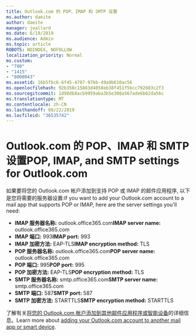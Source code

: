 ```yaml
---
title: Outlook.com 的 POP、IMAP 和 SMTP 设置
ms.author: daeite
author: daeite
manager: joallard
ms.date: 6/19/2019
ms.audience: Admin
ms.topic: article
ROBOTS: NOINDEX, NOFOLLOW
localization_priority: Normal
ms.custom:
- "780"
- "1415"
- "8000043"
ms.assetid: 16b5fbc6-6f45-4707-97bb-49a9b610ac56
ms.openlocfilehash: 92b350c15883d4058eb38f451f5bcc792603c2f3
ms.sourcegitcommit: 1d98db8acb9959aba3b5e308a567ade6b62da56c
ms.translationtype: MT
ms.contentlocale: zh-CN
ms.lasthandoff: 08/22/2019
ms.locfileid: "36535742"
---
```

# <a name="pop-imap-and-smtp-settings-for-outlookcom"></a><span data-ttu-id="625f1-102">Outlook.com 的 POP、IMAP 和 SMTP 设置</span><span class="sxs-lookup"><span data-stu-id="625f1-102">POP, IMAP, and SMTP settings for Outlook.com</span></span>

<span data-ttu-id="625f1-103">如果要将您的 Outlook.com 帐户添加到支持 POP 或 IMAP 的邮件应用程序, 以下是您将需要的服务器设置:</span><span class="sxs-lookup"><span data-stu-id="625f1-103">If you want to add your Outlook.com account to a mail app that supports POP or IMAP, here are the server settings you'll need:</span></span>
  
- <span data-ttu-id="625f1-104">**IMAP 服务器名称:** outlook.office365.com</span><span class="sxs-lookup"><span data-stu-id="625f1-104">**IMAP server name:** outlook.office365.com</span></span>
- <span data-ttu-id="625f1-105">**IMAP 端口:** 993</span><span class="sxs-lookup"><span data-stu-id="625f1-105">**IMAP port:** 993</span></span>
- <span data-ttu-id="625f1-106">**IMAP 加密方法:** EAP-TLS</span><span class="sxs-lookup"><span data-stu-id="625f1-106">**IMAP encryption method:** TLS</span></span>
- <span data-ttu-id="625f1-107">**POP 服务器名称:** outlook.office365.com</span><span class="sxs-lookup"><span data-stu-id="625f1-107">**POP server name:** outlook.office365.com</span></span>  
- <span data-ttu-id="625f1-108">**POP 端口:** 995</span><span class="sxs-lookup"><span data-stu-id="625f1-108">**POP port:** 995</span></span>  
- <span data-ttu-id="625f1-109">**POP 加密方法:** EAP-TLS</span><span class="sxs-lookup"><span data-stu-id="625f1-109">**POP encryption method:** TLS</span></span>  
- <span data-ttu-id="625f1-110">**SMTP 服务器名称:** smtp.office365.com</span><span class="sxs-lookup"><span data-stu-id="625f1-110">**SMTP server name:** smtp.office365.com</span></span>
- <span data-ttu-id="625f1-111">**SMTP 端口:** 587</span><span class="sxs-lookup"><span data-stu-id="625f1-111">**SMTP port:** 587</span></span>
- <span data-ttu-id="625f1-112">**SMTP 加密方法:** STARTTLS</span><span class="sxs-lookup"><span data-stu-id="625f1-112">**SMTP encryption method:** STARTTLS</span></span>

<span data-ttu-id="625f1-113">了解有关[将您的 Outlook.com 帐户添加到其他邮件应用程序或智能设备](https://support.office.com/article/73f3b178-0009-41ae-aab1-87b80fa94970?wt.mc_id=Office_Outlook_com_Alchemy)的详细信息。</span><span class="sxs-lookup"><span data-stu-id="625f1-113">Learn more about [adding your Outlook.com account to another mail app or smart device](https://support.office.com/article/73f3b178-0009-41ae-aab1-87b80fa94970?wt.mc_id=Office_Outlook_com_Alchemy).</span></span>